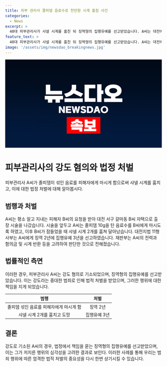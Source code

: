 ```yaml
---
title: 피부 관리사 졸피뎀 음료수로 천만원 시계 훔침 사건
categories:
  - News
excerpt: >
  40대 피부관리사가 샤넬 시계를 훔친 뒤 징역형의 집행유예를 선고받았습니다. A씨는 대전에서 출장 시술을 하러 간 고객에게 졸피뎀이 섞인 음료를 건네고 고객이 잠든 사이에 샤넬 시계 2개를 훔쳤는데, 재판부는 과거 범죄 전력과 함께 합의금을 지불하고 시계를 반환한 점을 고려하여 집행유예를 결정했습니다.
feature_text: >
  40대 피부관리사가 샤넬 시계를 훔친 뒤 징역형의 집행유예를 선고받았습니다. A씨는 대전에서 출장 시술을 하러 간 고객에게 졸피뎀이 섞인 음료를 건네고 고객이 잠든 사이에 샤넬 시계 2개를 훔쳤는데, 재판부는 과거 범죄 전력과 함께 합의금을 지불하고 시계를 반환한 점을 고려하여 집행유예를 결정했습니다.
image: '/assets/img/newsdao_breakingnews.jpg'
---
```


<p><img src="/assets/img/newsdao_breakingnews.jpg" alt="koreaapp 속보" /></p>

<h1>피부관리사의 강도 혐의와 법정 처벌</h1>

<p data-ke-size="size16">피부관리사 A씨가 졸피뎀이 섞인 음료를 피해자에게 마시게 함으로써 샤넬 시계를 훔치고, 이에 대한 법정 처벌에 대해 알아봅시다.</p>

<h2 data-ke-size="size26">범행과 처벌</h2>

<p data-ke-size="size16">A씨는 평소 알고 지내는 피해자 B씨의 요청을 받아 대전 서구 갈마동 B씨 자택으로 출장 시술을 나갔습니다. 시술을 앞두고 A씨는 졸피뎀 10g을 탄 음료수를 B씨에게 마시도록 하였고, 이후 B씨가 잠들었을 때 샤넬 시계 2개를 훔쳐 달아났습니다. 대전지법 11형사부는 A씨에게 징역 2년에 집행유예 3년을 선고하였습니다. 재판부는 A씨의 전력과 함의금 및 시계 반환 등을 고려하여 판단한 것으로 전해졌습니다.</p>

<h2 data-ke-size="size26">법률적인 측면</h2>

<p data-ke-size="size16">이러한 경우, 피부관리사 A씨는 강도 혐의로 기소되었으며, 징역형의 집행유예를 선고받았습니다. 이는 강도라는 중대한 범죄로 인해 법적 처벌을 받았으며, 그러한 행위에 대한 책임을 지게 되었습니다.</p>

<table>
<thead>
<tr>
<th style="text-align: center;">범행</th>
<th style="text-align: center;">처벌</th>
</tr>
</thead>
<tbody>
<tr>
<td style="text-align: center;">졸피뎀 섞인 음료를 피해자에게 마시게 함</td>
<td style="text-align: center;">징역 2년</td>
</tr>
<tr>
<td style="text-align: center;">샤넬 시계 2개를 훔치고 도망</td>
<td style="text-align: center;">집행유예 3년</td>
</tr>
</tbody>
</table>

<h2 data-ke-size="size26">결론</h2>

<p data-ke-size="size16">강도로 기소된 A씨의 경우, 법정에서 책임을 묻는 징역형의 집행유예를 선고받았으며, 이는 그가 저지른 행위의 심각성을 고려한 결과로 보인다. 이러한 사례를 통해 우리는 범죄 행위에 따른 엄격한 법적 처벌의 중요성을 다시 한번 상기시킬 수 있습니다.</p>

